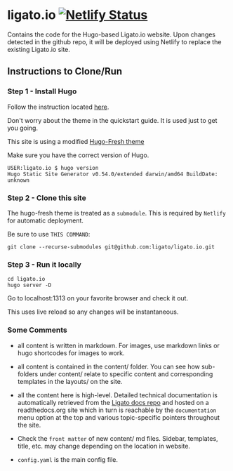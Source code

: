 # ligato.io [![Netlify Status](https://api.netlify.com/api/v1/badges/3cafe370-cf40-4fba-97f1-1451bf0a22d6/deploy-status)](https://app.netlify.com/sites/ligato/deploys)

Contains the code for the Hugo-based Ligato.io website. Upon changes detected in the github repo, it will be deployed using Netlify to replace the existing Ligato.io site.

## Instructions to Clone/Run

### Step 1 - Install Hugo

Follow the instruction located [here](https://gohugo.io/getting-started/quick-start/).

Don't worry about the theme in the quickstart guide. It is used just to get you going. 

This site is using a modified [Hugo-Fresh theme](https://github.com/StefMa/hugo-fresh)

Make sure you have the correct version of Hugo.
```
USER:ligato.io $ hugo version
Hugo Static Site Generator v0.54.0/extended darwin/amd64 BuildDate: unknown
```


### Step 2 - Clone this site

The hugo-fresh theme is treated as a `submodule`. This is required by `Netlify` for automatic deployment.

Be sure to use `THIS COMMAND`:

```
git clone --recurse-submodules git@github.com:ligato/ligato.io.git 
```


### Step 3 - Run it locally

```
cd ligato.io
hugo server -D
```
Go to localhost:1313 on your favorite browser and check it out.

This uses live reload so any changes will be instantaneous.

### Some Comments

* all content is written in markdown. For images, use markdown links or hugo shortcodes for images to work.

* all content is contained in the content/ folder. You can see how sub-folders under content/ relate to specific content and corresponding templates in the layouts/ on the site.

* all the content here is high-level. Detailed technical documentation is automatically retrieved from the [Ligato docs repo](https://github.com/ligato/docs) and hosted on a readthedocs.org site which in turn is reachable by the `documentation` menu option at the top and various topic-specific pointers throughout the site.

* Check the `front matter` of new content/ md files. Sidebar, templates, title, etc. may change depending on the location in website. 

* `config.yaml` is the main config file. 

